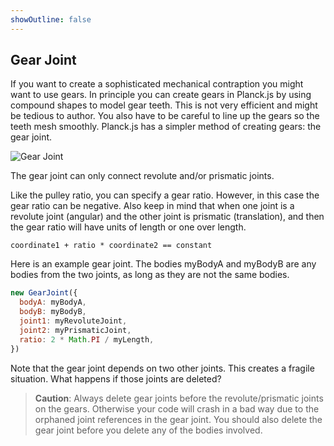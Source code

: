 ```yaml
---
showOutline: false
---
```


## Gear Joint
If you want to create a sophisticated mechanical contraption you might
want to use gears. In principle you can create gears in Planck.js by using
compound shapes to model gear teeth. This is not very efficient and
might be tedious to author. You also have to be careful to line up the
gears so the teeth mesh smoothly. Planck.js has a simpler method of creating
gears: the gear joint.

![Gear Joint](/planck.js/docs/images/gear_joint.gif)

The gear joint can only connect revolute and/or prismatic joints.

Like the pulley ratio, you can specify a gear ratio. However, in this
case the gear ratio can be negative. Also keep in mind that when one
joint is a revolute joint (angular) and the other joint is prismatic
(translation), and then the gear ratio will have units of length or one
over length.

```
coordinate1 + ratio * coordinate2 == constant
```

Here is an example gear joint. The bodies myBodyA and myBodyB are any
bodies from the two joints, as long as they are not the same bodies.

```js
new GearJoint({
  bodyA: myBodyA,
  bodyB: myBodyB,
  joint1: myRevoluteJoint,
  joint2: myPrismaticJoint,
  ratio: 2 * Math.PI / myLength,
})
```

Note that the gear joint depends on two other joints. This creates a
fragile situation. What happens if those joints are deleted?

> **Caution**:
> Always delete gear joints before the revolute/prismatic joints on the
> gears. Otherwise your code will crash in a bad way due to the orphaned
> joint references in the gear joint. You should also delete the gear joint
> before you delete any of the bodies involved.
